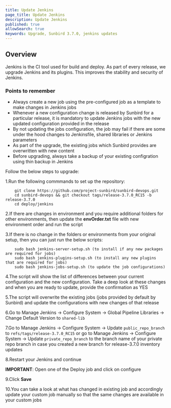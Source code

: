 ```yaml
---
title: Update Jenkins 
page_title: Update Jenkins
description: Update Jenkins 
published: true
allowSearch: true
keywords: Upgrade, Sunbird 3.7.0, jenkins updates
---
```

## Overview

Jenkins is the CI tool used for build and deploy. As part of every release, we upgrade Jenkins and its plugins. This improves the stability and security of Jenkins.

### Points to remember

* Always create a new job using the pre-configured job as a template to make changes in Jenkins jobs  
* Whenever a new configuration change is released by Sunbird for a particular release, it is mandatory to update Jenkins jobs with the new updated configuration provided in the release  
* By not updating the jobs configuration, the job may fail if there are some under the hood changes to Jenkinsfile, shared libraries or Jenkins parameters  
* As part of the upgrade, the existing jobs which Sunbird provides are overwritten with new content  
* Before upgrading, always take a backup of your existing configration using thin backup in Jenkins  

Follow the below steps to upgrade:

1.Run the following commmands to set up the repository:

        git clone https://github.com/project-sunbird/sunbird-devops.git
        cd sunbird-devops && git checkout tags/release-3.7.0_RC15 -b release-3.7.0
        cd deploy/jenkins

2.If there are changes in environment and you require additional folders for other environments, then update the **envOrder.txt** file with new environment order and run the script  

3.If there is no change in the folders or environments from your original setup, then you can just run the below scripts:

        sudo bash jenkins-server-setup.sh (to install if any new packages are required for jobs)
        sudo bash jenkins-plugins-setup.sh (to install any new plugins that are required for jobs)
        sudo bash jenkins-jobs-setup.sh (to update the job configurations)
           
4.The script will show the list of differences between your current configuration and the new configuration. Take a deep look at these changes and when you are ready to update, provide the confirmation as YES 

5.The script will overwrite the existing jobs (jobs provided by default by Sunbird) and update the configurations with new changes of that release

6.Go to Manage Jenkins → Configure System → Global Pipeline Libraries → Change Default Version to `shared-lib`

7.Go to Manage Jenkins → Configure System → Update `public_repo_branch` to `refs/tags/release-3.7.0_RC15` or go to Manage Jenkins → Configure System → Update `private_repo_branch` to the branch name of your private repo branch in case you created a new branch for release-3.7.0 inventory updates  

8.Restart your Jenkins and continue  

**IMPORTANT**: Open one of the Deploy job and click on configure  

9.Click **Save**  

10.You can take a look at what has changed in existing job and accordingly update your custom job manually so that the same changes are available in your custom jobs

